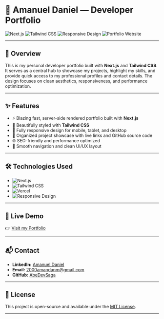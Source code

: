 # 🚀 Amanuel Daniel — Developer Portfolio

![Next.js](https://img.shields.io/badge/-Next.js-000?style=for-the-badge&logo=next.js)
![Tailwind CSS](https://img.shields.io/badge/-TailwindCSS-38B2AC?style=for-the-badge&logo=tailwind-css&logoColor=white)
![Responsive Design](https://img.shields.io/badge/-Responsive_Design-28a745?style=for-the-badge)
![Portfolio Website](https://img.shields.io/badge/-Portfolio-6C63FF?style=for-the-badge)

---

## 📌 Overview

This is my personal developer portfolio built with **Next.js** and **Tailwind CSS**. It serves as a central hub to showcase my projects, highlight my skills, and provide quick access to my professional profiles and contact details. The design focuses on clean aesthetics, responsiveness, and performance optimization.

---

## ✨ Features

- ⚡ Blazing fast, server-side rendered portfolio built with **Next.js**
- 🎨 Beautifully styled with **Tailwind CSS**
- 📱 Fully responsive design for mobile, tablet, and desktop
- 📂 Organized project showcase with live links and GitHub source code
- 🌐 SEO-friendly and performance optimized
- 📇 Smooth navigation and clean UI/UX layout

---

## 🛠️ Technologies Used

- ![Next.js](https://img.shields.io/badge/-Next.js-000?style=for-the-badge&logo=next.js)
- ![Tailwind CSS](https://img.shields.io/badge/-TailwindCSS-38B2AC?style=for-the-badge&logo=tailwind-css)
- ![Vercel](https://img.shields.io/badge/-Vercel-000?style=for-the-badge&logo=vercel)
- ![Responsive Design](https://img.shields.io/badge/-Responsive_Design-28a745?style=for-the-badge)


---

## 🔗 Live Demo

👉 [Visit my Portfolio](https://portfolio-abedevsagas-projects.vercel.app/)

---

## 📬 Contact

- **LinkedIn:** [Amanuel Daniel](https://linkedin.com/in/amanuel-daniel-4573b1309/)
- **Email:** 2000amandanm@gmail.com
- **GitHub:** [AbeDevSaga](https://github.com/AbeDevSaga)

---

## 📌 License

This project is open-source and available under the [MIT License](LICENSE).

---

